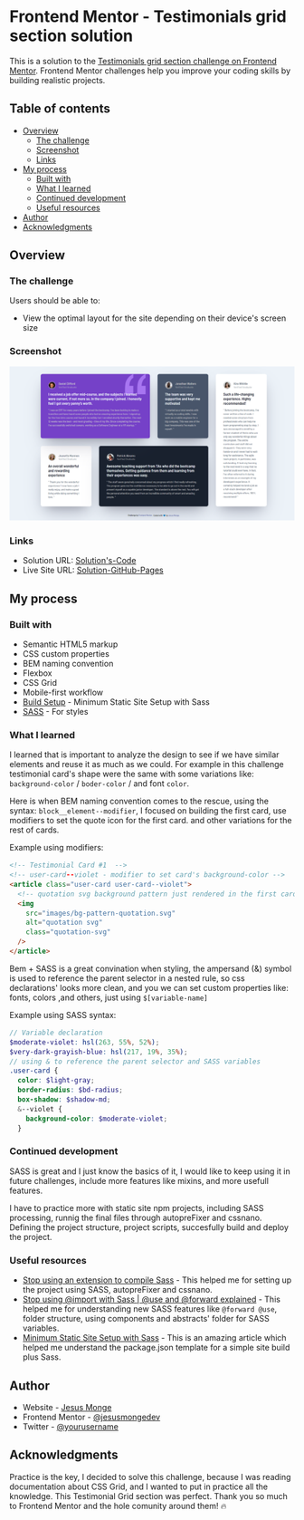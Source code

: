 # Frontend Mentor - Testimonials grid section solution

This is a solution to the [Testimonials grid section challenge on Frontend Mentor](https://www.frontendmentor.io/challenges/testimonials-grid-section-Nnw6J7Un7). Frontend Mentor challenges help you improve your coding skills by building realistic projects.

## Table of contents

- [Overview](#overview)
  - [The challenge](#the-challenge)
  - [Screenshot](#screenshot)
  - [Links](#links)
- [My process](#my-process)
  - [Built with](#built-with)
  - [What I learned](#what-i-learned)
  - [Continued development](#continued-development)
  - [Useful resources](#useful-resources)
- [Author](#author)
- [Acknowledgments](#acknowledgments)

## Overview

### The challenge

Users should be able to:

- View the optimal layout for the site depending on their device's screen size

### Screenshot

![JMongeDev-Challenge's-Solution](./public/images/jesusmongedev.github.io_testimonials-grid-section_.png)

### Links

- Solution URL: [Solution's-Code](https://github.com/jesusmongedev/testimonials-grid-section)
- Live Site URL: [Solution-GitHub-Pages](https://jesusmongedev.github.io/testimonials-grid-section/)

## My process

### Built with

- Semantic HTML5 markup
- CSS custom properties
- BEM naming convention
- Flexbox
- CSS Grid
- Mobile-first workflow
- [Build Setup](https://thinkdobecreate.com/articles/minimum-static-site-sass-setup/) - Minimum Static Site Setup with Sass
- [SASS](https://sass-lang.com/) - For styles

### What I learned

I learned that is important to analyze the design to see if we have similar elements and reuse it as much as we could. For example in this challenge testimonial card's shape were the same with some variations like: <code>background-color</code> / <code>boder-color</code> / and font <code>color</code>.

Here is when BEM naming convention comes to the rescue, using the syntax: <code>block\_\_element--modifier</code>, I focused on building the first card, use modifiers to set the quote icon for the first card. and other variations for the rest of cards.

Example using modifiers:

```html
<!-- Testimonial Card #1  -->
<!-- user-card--violet - modifier to set card's background-color -->
<article class="user-card user-card--violet">
  <!-- quotation svg background pattern just rendered in the first card -->
  <img
    src="images/bg-pattern-quotation.svg"
    alt="quotation svg"
    class="quotation-svg"
  />
</article>
```

Bem + SASS is a great convination when styling, the ampersand (&) symbol is used to reference the parent selector in a nested rule, so css declarations' looks more clean, and you we can set custom properties like: fonts, colors ,and others, just using <code>$[variable-name]</code>

Example using SASS syntax:

```scss
// Variable declaration
$moderate-violet: hsl(263, 55%, 52%);
$very-dark-grayish-blue: hsl(217, 19%, 35%);
// using & to reference the parent selector and SASS variables
.user-card {
  color: $light-gray;
  border-radius: $bd-radius;
  box-shadow: $shadow-md;
  &--violet {
    background-color: $moderate-violet;
  }
```

### Continued development

SASS is great and I just know the basics of it, I would like to keep using it in future challenges, include more features like mixins, and more usefull features.

I have to practice more with static site npm projects, including SASS processing, runnig the final files through autopreFixer and cssnano. Defining the project structure, project scripts, succesfully build and deploy the project.

### Useful resources

- [Stop using an extension to compile Sass](https://www.youtube.com/watch?v=o4cECvhrBo8&t=1s&ab_channel=KevinPowell) - This helped me for setting up the project using SASS, autopreFixer and cssnano.
- [Stop using @import with Sass | @use and @forward explained](https://www.youtube.com/watch?v=CR-a8upNjJ0&t=449s) - This helped me for understanding new SASS features like <code>@forward @use</code>, folder structure, using components and abstracts' folder for SASS variables.
- [Minimum Static Site Setup with Sass](https://thinkdobecreate.com/articles/minimum-static-site-sass-setup/) - This is an amazing article which helped me understand the package.json template for a simple site build plus Sass.

## Author

- Website - [Jesus Monge](https://jmongedev.netlify.app/)
- Frontend Mentor - [@jesusmongedev](https://www.frontendmentor.io/profile/jesusmongedev)
- Twitter - [@yourusername](https://twitter.com/jmongedev)

## Acknowledgments

Practice is the key, I decided to solve this challenge, because I was reading documentation about CSS Grid, and I wanted to put in practice all the knowledge. This Testimonial Grid section was perfect. Thank you so much to Frontend Mentor and the hole comunity around them! 🔥
